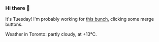 ### Hi there :wave:

It's Tuesday! I'm probably working for [this bunch](https://github.com/kohofinancial), clicking some merge buttons.

Weather in Toronto: partly cloudy, at +13°C.
